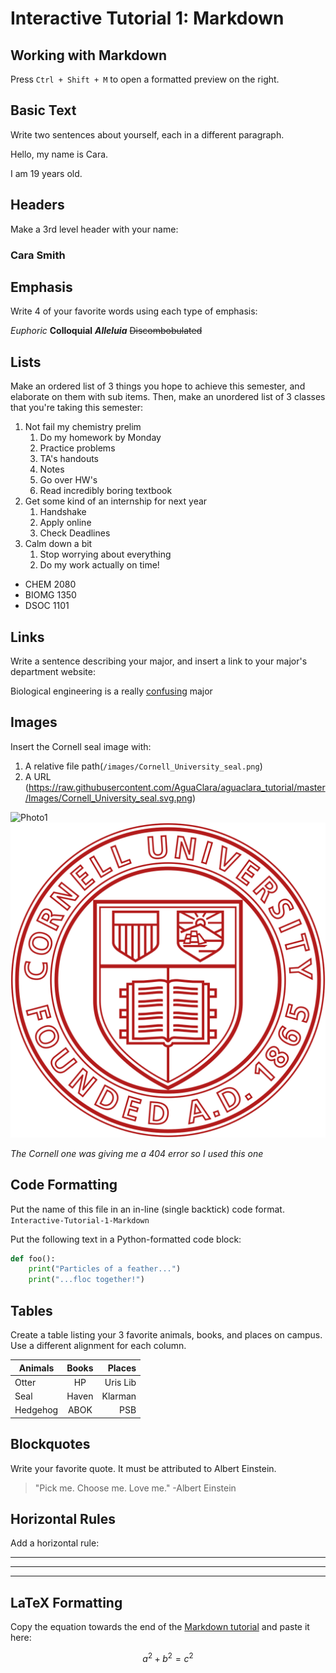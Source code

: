 # Interactive Tutorial 1: Markdown

## Working with Markdown

Press `Ctrl + Shift + M` to open a formatted preview on the right.

## Basic Text

Write two sentences about yourself, each in a different paragraph.

<!--- Write your answer here. --->

Hello, my name is Cara.

I am 19 years old.

## Headers

Make a 3rd level header with your name:

### Cara Smith

## Emphasis

Write 4 of your favorite words using each type of emphasis:

*Euphoric*
**Colloquial**
**_Alleluia_**
~~Discombobulated~~

## Lists

Make an ordered list of 3 things you hope to achieve this semester, and elaborate on them with sub items. Then, make an unordered list of 3 classes that you're taking this semester:

1. Not fail my chemistry prelim
   1. Do my homework by Monday
   2. Practice problems
   3. TA's handouts
   4. Notes
   5. Go over HW's
   6. Read incredibly boring textbook
2. Get some kind of an internship for next year
   1. Handshake
   2. Apply online
   3. Check Deadlines
3. Calm down a bit
   1. Stop worrying about everything
   2. Do my work actually on time!
   
  + CHEM 2080
  + BIOMG 1350
  + DSOC 1101

## Links

Write a sentence describing your major, and insert a link to your major's department website:

Biological engineering is a really [confusing](http://beadvised.bee.cornell.edu/) major

## Images

Insert the Cornell seal image with:
  1. A relative file path(`/images/Cornell_University_seal.png`) 
  2. A URL (https://raw.githubusercontent.com/AguaClara/aguaclara_tutorial/master/Images/Cornell_University_seal.svg.png)

![Photo1](http://aguaclara.cornell.edu/images/logo.png)
![Photo2](https://raw.githubusercontent.com/AguaClara/aguaclara_tutorial/master/Images/Cornell_University_seal.svg.png)

*The Cornell one was giving me a 404 error so I used this one*

## Code Formatting

Put the name of this file in an in-line (single backtick) code format.
`Interactive-Tutorial-1-Markdown`


Put the following text in a Python-formatted code block:

```python
def foo():
    print("Particles of a feather...")
    print("...floc together!")
```

## Tables

Create a table listing your 3 favorite animals, books, and places on campus. Use a different alignment for each column.


| Animals | Books | Places |
| --- | :---: | ---: |
| Otter | HP | Uris Lib |
| Seal | Haven | Klarman |
| Hedgehog | ABOK | PSB |



## Blockquotes

Write your favorite quote. It must be attributed to Albert Einstein.

> "Pick me. Choose me. Love me." -Albert Einstein

## Horizontal Rules

Add a horizontal rule:


---


***

___



## LaTeX Formatting

Copy the equation towards the end of the [Markdown tutorial](https://github.com/AguaClara/aguaclara_tutorial/wiki/Markdown#latex-formatting) and paste it here:

$$ a^2 + b^2 = c^2 $$
